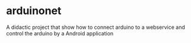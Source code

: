 # arduinonet
A didactic project that show how to connect arduino to a webservice and control the arduino by a Android application
